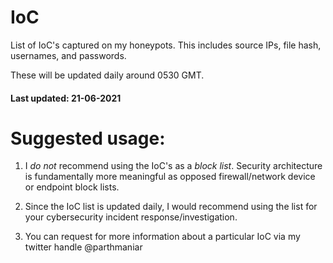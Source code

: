 # IoC
List of IoC's captured on my honeypots. This includes source IPs, file hash, usernames, and passwords.

These will be updated daily around 0530 GMT.

#### Last updated: 21-06-2021

# Suggested usage:

1. I *do not* recommend using the IoC's as a *block list*. Security architecture is fundamentally more meaningful as opposed firewall/network device or endpoint block lists.

2. Since the IoC list is updated daily, I would recommend using the list for your cybersecurity incident response/investigation.

3. You can request for more information about a particular IoC via my twitter handle @parthmaniar